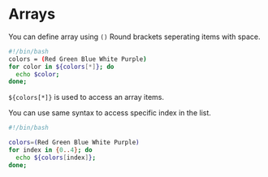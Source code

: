 # Arrays

You can define array using `()` Round brackets seperating items with space.

```bash
#!/bin/bash
colors = (Red Green Blue White Purple)
for color in ${colors[*]}; do
  echo $color;
done;
```

`${colors[*]}` is used to access an array items.

You can use same syntax to access specific index in the list.

```bash
#!/bin/bash

colors=(Red Green Blue White Purple)
for index in {0..4}; do
  echo ${colors[index]};
done;
```
